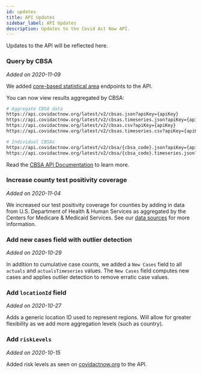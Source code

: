 ```yaml
---
id: updates
title: API Updates
sidebar_label: API Updates
description: Updates to the Covid Act Now API.
---
```


Updates to the API will be reflected here.

### Query by CBSA
_Added on 2020-11-09_

We added [core-based statistical area](https://en.wikipedia.org/wiki/Core-based_statistical_area)
endpoints to the API.

You can now view results aggregated by CBSA:
```bash
# Aggregate CBSA data
https://api.covidactnow.org/latest/v2/cbsas.json?apiKey={apiKey}
https://api.covidactnow.org/latest/v2/cbsas.timeseries.json?apiKey={apiKey}
https://api.covidactnow.org/latest/v2/cbsas.csv?apiKey={apiKey}
https://api.covidactnow.org/latest/v2/cbsas.timeseries.csv?apiKey={apiKey}

# Individual CBSAs
https://api.covidactnow.org/latest/v2/cbsa/{cbsa_code}.json?apiKey={apiKey}
https://api.covidactnow.org/latest/v2/cbsa/{cbsa_code}.timeseries.json?apiKey={apiKey}
```

Read the [CBSA API Documentation](/api#tag/CBSA-Data) to learn more.

### Increase county test positivity coverage
_Added on 2020-11-04_

We increased our test positivity coverage for counties by adding in data
from U.S. Department of Health & Human Services as aggregated by the
Centers for Medicare & Medicaid Services. See our [data sources](https://docs.google.com/presentation/d/1XmKCBWYZr9VQKFAdWh_D7pkpGGM_oR9cPjj-UrNdMJQ/edit#slide=id.ga721750846_35_117)
for more information.

### Add new cases field with outlier detection
_Added on 2020-10-29_

In addition to cumulative case counts, we added a `New Cases` field to all
`actuals` and `actualsTimeseries` values.  The `New Cases` field computes new
cases and applies outlier detection to remove erratic case values.  

### Add `locationId` field
_Added on 2020-10-27_

Adds a generic location ID used to represent regions.  Will allow for 
greater flexibility as we add more aggregation levels (such as country).

### Add `riskLevels`
_Added on 2020-10-15_

Added risk levels as seen on [covidactnow.org](https://covidactnow.org) to
the API.